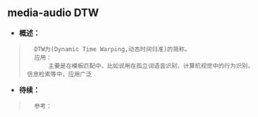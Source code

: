 ## media-audio DTW
- **概述：**
>       DTW为(Dynamic Time Warping,动态时间归准)的简称。
>       应用：
>           主要是在模板匹配中，比如说用在孤立词语音识别，计算机视觉中的行为识别，信息检索等中，应用广泛
>           
>
>
>
>
>
>
>
>
>
>
>
>
>
>
>
>

- **待续：**
>       参考：
>
>
>
>
>
>
>
>
>
>
>
>
>
>
>
>
>
>
>
